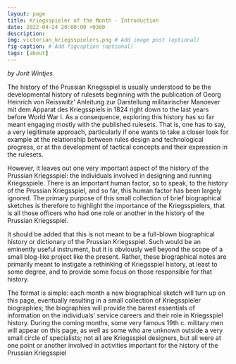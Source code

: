 ```yaml
---
layout: page
title: Kriegsspieler of the Month - Introduction
date: 2022-04-24 20:00:00 +0300
description: 
img: victorian_kriegsspielers.png # Add image post (optional)
fig-caption: # Add figcaption (optional)
tags: [about]
---
```


*by Jorit Wintjes*

The history of the Prussian Kriegsspiel is usually understood to be the developmental history of rulesets beginning with the publication of Georg Heinrich von Reisswitz' Anleitung zur Darstellung militairischer Manoever mit dem Apparat des Kriegsspiels in 1824 right down to the last years before World War I. As a consequence, exploring this history has so far meant engaging mostly with the published rulesets. That is, one has to say, a very legitimate approach, particularly if one wants to take a closer look for example at the relationship between rules design and technological progress, or at the development of tactical concepts and their expression in the rulesets.

However, it leaves out one very important aspect of the history of the Prussian Kriegsspiel: the individuals involved in designing and running Kriegsspiele. There is an important human factor, so to speak, to the history of the Prussian Kriegsspiel, and so far, this human factor has been largely ignored. The primary purpose of this small collection of brief biographical sketches is therefore to highlight the importance of the Kriegsspielers, that is all those officers who had one role or another in the history of the Prussian Kriegsspiel.

It should be added that this is not meant to be a full-blown biographical history or dictionary of the Prussian Kriegsspiel. Such would be an eminently useful instrument, but it is obviously well beyond the scope of a small blog-like project like the present. Rather, these biographical notes are primarily meant to instigate a rethinking of Kriegsspiel history, at least to some degree, and to provide some focus on those responsible for that history.

The format is simple: each month a new biographical sketch will turn up on this page, eventually resulting in a small collection of Kriegsspieler biographies; the biographies will provide the barest essentials of information on the individuals' service careers and their role in Kriegsspiel history. During the coming months, some very famous 19th c. military men will appear on this page, as well as some who are unknown outside a very small circle of specialists; not all are Kriegsspiel designers, but all were at one point or another involved in activities important for the history of the Prussian Kriegsspiel

